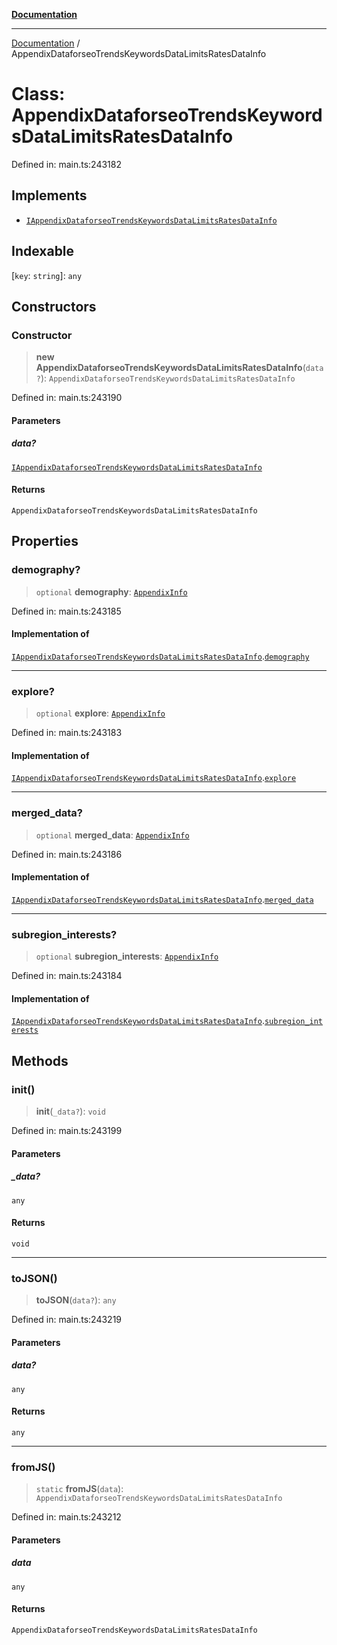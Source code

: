 [**Documentation**](../README.md)

***

[Documentation](../README.md) / AppendixDataforseoTrendsKeywordsDataLimitsRatesDataInfo

# Class: AppendixDataforseoTrendsKeywordsDataLimitsRatesDataInfo

Defined in: main.ts:243182

## Implements

- [`IAppendixDataforseoTrendsKeywordsDataLimitsRatesDataInfo`](../interfaces/IAppendixDataforseoTrendsKeywordsDataLimitsRatesDataInfo.md)

## Indexable

\[`key`: `string`\]: `any`

## Constructors

### Constructor

> **new AppendixDataforseoTrendsKeywordsDataLimitsRatesDataInfo**(`data?`): `AppendixDataforseoTrendsKeywordsDataLimitsRatesDataInfo`

Defined in: main.ts:243190

#### Parameters

##### data?

[`IAppendixDataforseoTrendsKeywordsDataLimitsRatesDataInfo`](../interfaces/IAppendixDataforseoTrendsKeywordsDataLimitsRatesDataInfo.md)

#### Returns

`AppendixDataforseoTrendsKeywordsDataLimitsRatesDataInfo`

## Properties

### demography?

> `optional` **demography**: [`AppendixInfo`](AppendixInfo.md)

Defined in: main.ts:243185

#### Implementation of

[`IAppendixDataforseoTrendsKeywordsDataLimitsRatesDataInfo`](../interfaces/IAppendixDataforseoTrendsKeywordsDataLimitsRatesDataInfo.md).[`demography`](../interfaces/IAppendixDataforseoTrendsKeywordsDataLimitsRatesDataInfo.md#demography)

***

### explore?

> `optional` **explore**: [`AppendixInfo`](AppendixInfo.md)

Defined in: main.ts:243183

#### Implementation of

[`IAppendixDataforseoTrendsKeywordsDataLimitsRatesDataInfo`](../interfaces/IAppendixDataforseoTrendsKeywordsDataLimitsRatesDataInfo.md).[`explore`](../interfaces/IAppendixDataforseoTrendsKeywordsDataLimitsRatesDataInfo.md#explore)

***

### merged\_data?

> `optional` **merged\_data**: [`AppendixInfo`](AppendixInfo.md)

Defined in: main.ts:243186

#### Implementation of

[`IAppendixDataforseoTrendsKeywordsDataLimitsRatesDataInfo`](../interfaces/IAppendixDataforseoTrendsKeywordsDataLimitsRatesDataInfo.md).[`merged_data`](../interfaces/IAppendixDataforseoTrendsKeywordsDataLimitsRatesDataInfo.md#merged_data)

***

### subregion\_interests?

> `optional` **subregion\_interests**: [`AppendixInfo`](AppendixInfo.md)

Defined in: main.ts:243184

#### Implementation of

[`IAppendixDataforseoTrendsKeywordsDataLimitsRatesDataInfo`](../interfaces/IAppendixDataforseoTrendsKeywordsDataLimitsRatesDataInfo.md).[`subregion_interests`](../interfaces/IAppendixDataforseoTrendsKeywordsDataLimitsRatesDataInfo.md#subregion_interests)

## Methods

### init()

> **init**(`_data?`): `void`

Defined in: main.ts:243199

#### Parameters

##### \_data?

`any`

#### Returns

`void`

***

### toJSON()

> **toJSON**(`data?`): `any`

Defined in: main.ts:243219

#### Parameters

##### data?

`any`

#### Returns

`any`

***

### fromJS()

> `static` **fromJS**(`data`): `AppendixDataforseoTrendsKeywordsDataLimitsRatesDataInfo`

Defined in: main.ts:243212

#### Parameters

##### data

`any`

#### Returns

`AppendixDataforseoTrendsKeywordsDataLimitsRatesDataInfo`
